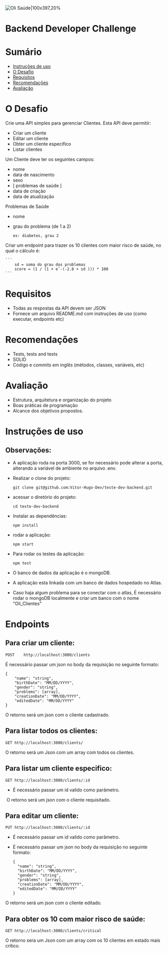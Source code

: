 ![Oli Saúde|100x397,20%](https://hs-7708371.f.hubspotfree.net/hub/7708371/hubfs/logo-olisaude.png?upscale=true&width=288&upscale=true&name=logo-olisaude.png)

# Backend Developer Challenge

# Sumário

- [Instruções de uso](#instruções-de-uso)
- [O Desafio](#O-Desafio)
- [Requisitos](#Requisitos)
- [Recomendações](#Recomendações)
- [Avaliação](#Avaliação)

# O Desafio

Crie uma API simples para gerenciar Clientes. Esta API deve permitir:
- Criar um cliente
- Editar um cliente
- Obter um cliente específico
- Listar clientes

Um Cliente deve ter os seguintes campos:
- nome
- data de nascimento
- sexo 
- [ problemas de saúde ]
- data de criação
- data de atualização

Problemas de Saúde
- nome
- grau do problema (de 1 a 2)
  
    ```
    ex: diabetes, grau 2
    ```

Criar um endpoint para trazer os 10 clientes com maior risco de saúde, no qual o cálculo é:
    
    ```
        sd = soma do grau dos problemas
        score = (1 / (1 + eˆ-(-2.8 + sd ))) * 100
    ```

# Requisitos
- Todas as respostas da API devem ser JSON
- Fornece um arquivo README.md com instruções de uso (como executar, endpoints etc)

# Recomendações
- Tests, tests and tests
- SOLID
- Código e commits em inglês (métodos, classes, variáveis, etc)

# Avaliação
- Estrutura, arquitetura e organização do projeto
- Boas práticas de programação
- Alcance dos objetivos propostos.

# Instruções de uso

## Observações:

- A aplicação roda na porta 3000, se for necessário pode alterar a porta, alterando a variável de ambiente no arquivo .env.

- Realizar o clone do projeto: 

  ```
  git clone git@github.com:Vitor-Hugo-Dev/teste-dev-backend.git
  ```

- acessar o diretório do projeto:

  ```
  cd teste-dev-backend
  ```

- Instalar as dependências:

  ```
  npm install
  ```

- rodar a aplicação:

  ```
  npm start
  ```
  
- Para rodar os testes da aplicação:

  ```
  npm test
  ```


- O banco de dados da aplicação é o mongoDB.

- A aplicação esta linkada com um banco de dados hospedado no Atlas.

- Caso haja algum problema para se conectar com o atlas,  É necessário rodar o mongoDB localmente e criar um banco com o nome "Oli_Clientes"

# Endpoints

## Para criar um cliente: 

```
POST	http://localhost:3000/clients
```

É necessário passar um json no body da requisição no seguinte formato:

```
{
	"name": "string",
	"birthDate": "MM/DD/YYYY",
	"gender": "string",
	"problems": [array],
	"creationDate": "MM/DD/YYYY",
	"editedDate": "MM/DD/YYYY"
}
```

O retorno será um json com o cliente cadastrado.

## Para listar todos os clientes:

```
GET	http://localhost:3000/clients/
```

O retorno será um Json com um array com todos os clientes.



## Para listar um cliente especifico:

```
GET	http://localhost:3000/clients/:id
```

- É necessário passar um id valido como parâmetro.

​	O retorno será um json com o cliente requisitado.

##  Para editar um cliente:

```
PUT	http://localhost:3000/clients/:id
```

- É necessário passar um id valido como parâmetro.

- É necessário passar um json no body da requisição no seguinte formato:

  ```
  {
  	"name": "string",
  	"birthDate": "MM/DD/YYYY",
  	"gender": "string",
  	"problems": [array],
  	"creationDate": "MM/DD/YYYY",
  	"editedDate": "MM/DD/YYYY"
  }
  ```

O retorno será um json com o cliente editado.

## Para obter os 10 com maior risco de saúde:

```
GET	http://localhost:3000/clients/critical
```

O retorno sera um Json com um array com os 10 clientes em estado mais crítico.
